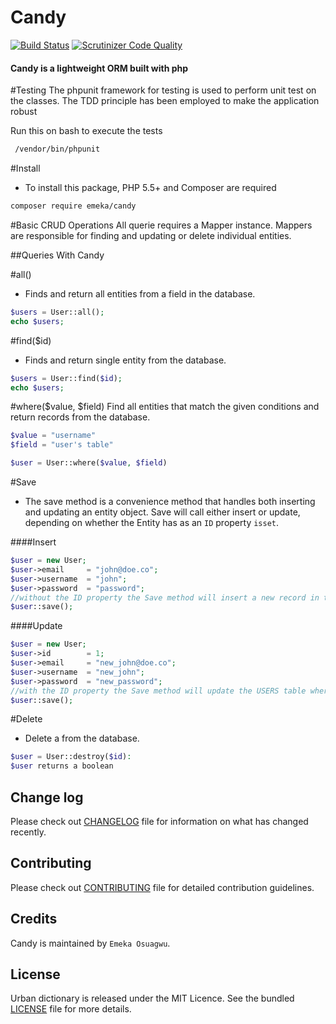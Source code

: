 # Candy
[![Build Status](https://travis-ci.org/andela-eosuagwu/Candy.svg)](https://travis-ci.org/andela-eosuagwu/Candy)
[![Scrutinizer Code Quality](https://scrutinizer-ci.com/g/andela-eosuagwu/Candy/badges/quality-score.png?b=master)](https://scrutinizer-ci.com/g/andela-eosuagwu/Candy/?branch=master)


#### Candy is a lightweight ORM built with php


#Testing
 The phpunit framework for testing is used to perform
 unit test on the classes. The TDD principle has been
 employed to make the application robust

 Run this on bash to execute the tests
 
```bash
 /vendor/bin/phpunit
```

#Install

- To install this package, PHP 5.5+ and Composer are required

```bash
composer require emeka/candy
```

#Basic CRUD Operations
All querie requires a Mapper instance. Mappers are responsible for finding and updating or delete individual entities.

##Queries With Candy

#all()
- Finds and return all entities from a field in the database.

```php
$users = User::all();
echo $users;
```

#find($id)
- Finds and return single entity from the database.

```php
$users = User::find($id);
echo $users;
```


#where($value, $field)
Find all entities that match the given conditions and return records from the database.

```php
$value = "username"
$field = "user's table"

$user = User::where($value, $field)
```

#Save
- The save method is a convenience method that handles both inserting and updating an entity object. Save will call either insert or update, depending on whether the Entity has as an `ID` property `isset`.

####Insert

```php
$user = new User;
$user->email     = "john@doe.co";
$user->username  = "john";
$user->password  = "password";
//without the ID property the Save method will insert a new record in to  the database 
$user::save();
```

####Update
```php
$user = new User;
$user->id        = 1;
$user->email     = "new_john@doe.co";
$user->username  = "new_john";
$user->password  = "new_password";
//with the ID property the Save method will update the USERS table where ID = 1. 
$user::save();
```

#Delete
- Delete a from the database.

```php
$user = User::destroy($id):
$user returns a boolean
```

## Change log
Please check out [CHANGELOG](CHANGELOG.md) file for information on what has changed recently.

## Contributing
Please check out [CONTRIBUTING](CONTRIBUTING.md) file for detailed contribution guidelines.

## Credits
Candy is maintained by `Emeka Osuagwu`.

## License
Urban dictionary is released under the MIT Licence. See the bundled [LICENSE](LICENSE.md) file for more details.


